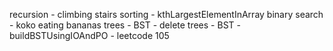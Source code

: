 recursion - climbing stairs
sorting - kthLargestElementInArray
binary search - koko eating bananas
trees - BST - delete
trees - BST - buildBSTUsingIOAndPO - leetcode 105